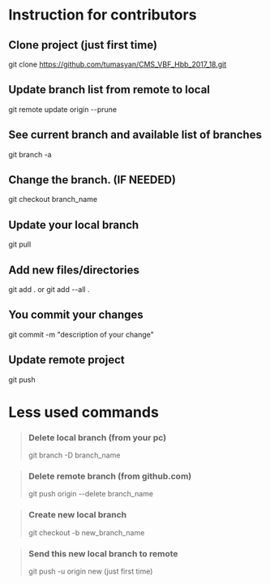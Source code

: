 # Instruction for contributors

## Clone project (just first time)
git clone https://github.com/tumasyan/CMS_VBF_Hbb_2017_18.git

## Update branch list from remote to local
git remote update origin --prune

## See current branch and available list of branches
git branch -a

## Change the branch. (IF NEEDED)
git checkout branch_name

## Update your local branch
git pull

## Add new files/directories
git add . 
    or
git add --all .

## You commit your changes
git commit -m "description of your change"

## Update remote project
git push





# Less used commands
>### Delete local branch (from your pc)
> git branch -D branch_name

>### Delete remote branch (from github.com)
> git push origin --delete branch_name

>### Create new local branch
> git checkout -b new_branch_name

>### Send this new local branch to remote
> git push -u origin new (just first time)

